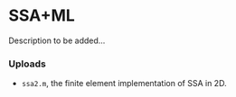 # SSA+ML

Description to be added...

### Uploads 
- `ssa2.m`, the finite element implementation of SSA in 2D. 
